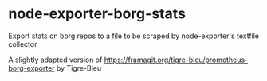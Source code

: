 # node-exporter-borg-stats
Export stats on borg repos to a file to be scraped by node-exporter's textfile collector

A slightly adapted version of https://framagit.org/tigre-bleu/prometheus-borg-exporter by Tigre-Bleu
